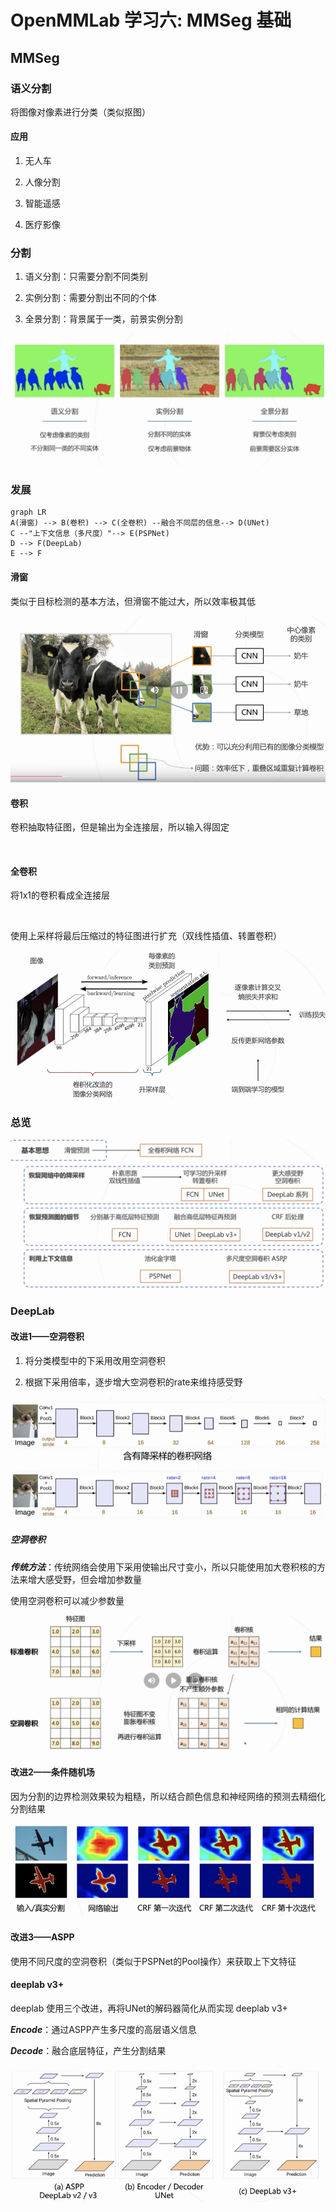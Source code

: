 # OpenMMLab 学习六: MMSeg 基础

## MMSeg

### 语义分割

将图像对像素进行分类（类似抠图）

#### 应用

1. 无人车

2. 人像分割

3. 智能遥感

4. 医疗影像

### 分割

1. 语义分割：只需要分割不同类别

2. 实例分割：需要分割出不同的个体

3. 全景分割：背景属于一类，前景实例分割

<img src="imgs/1.png">

### 发展

```mermaid
graph LR
A(滑窗) --> B(卷积) --> C(全卷积) --融合不同层的信息--> D(UNet)
C --"上下文信息（多尺度）"--> E(PSPNet)
D --> F(DeepLab)
E --> F
```

#### 滑窗

类似于目标检测的基本方法，但滑窗不能过大，所以效率极其低

<img src="imgs/2.png">

#### 卷积

卷积抽取特征图，但是输出为全连接层，所以输入得固定

<img title="" src="file:///D:/openmmlab learn/openmmlab-learn/Documents/six day/imgs/3.png" alt="">

#### 全卷积

将1x1的卷积看成全连接层

<img title="" src="file:///D:/openmmlab learn/openmmlab-learn/Documents/six day/imgs/4.png" alt="">

使用上采样将最后压缩过的特征图进行扩充（双线性插值、转置卷积）

<img src="imgs/5.png">

### 总览

<img src="imgs/10.png"   >

### DeepLab

#### 改进1——空洞卷积

1. 将分类模型中的下采用改用空洞卷积

2. 根据下采用倍率，逐步增大空洞卷积的rate来维持感受野

<img src="imgs/7.png">

##### 空洞卷积

***传统方法***：传统网络会使用下采用使输出尺寸变小，所以只能使用加大卷积核的方法来增大感受野，但会增加参数量

使用空洞卷积可以减少参数量

<img src="imgs/6.png">

#### 改进2——条件随机场

因为分割的边界检测效果较为粗糙，所以结合颜色信息和神经网络的预测去精细化分割结果

<img src="imgs/8.png">

#### 改进3——ASPP

使用不同尺度的空洞卷积（类似于PSPNet的Pool操作）来获取上下文特征

#### deeplab v3+

deeplab 使用三个改进，再将UNet的解码器简化从而实现 deeplab v3+

***Encode***：通过ASPP产生多尺度的高层语义信息

***Decode***：融合底层特征，产生分割结果

<img src="imgs/9.png">


